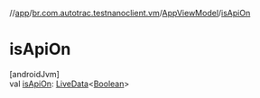 //[app](../../../index.md)/[br.com.autotrac.testnanoclient.vm](../index.md)/[AppViewModel](index.md)/[isApiOn](is-api-on.md)

# isApiOn

[androidJvm]\
val [isApiOn](is-api-on.md): [LiveData](https://developer.android.com/reference/kotlin/androidx/lifecycle/LiveData.html)&lt;[Boolean](https://kotlinlang.org/api/latest/jvm/stdlib/kotlin/-boolean/index.html)&gt;

